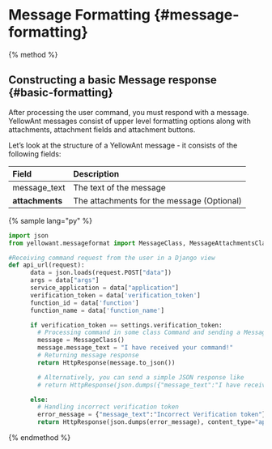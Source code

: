 # Message Formatting {#message-formatting}

{% method %}

## Constructing a basic Message response {#basic-formatting}

After processing the user command, you must respond with a message. YellowAnt messages consist of upper level formatting options along with attachments, attachment fields and attachment buttons.

Let’s look at the structure of a YellowAnt message - it consists of the following fields:

| Field | Description |
| :--- | :--- |
| message\_text | The text of the message |
| **attachments** | The attachments for the message \(Optional\) |

{% sample lang="py" %}

```py
import json
from yellowant.messageformat import MessageClass, MessageAttachmentsClass, MessageButtonsClass

#Receiving command request from the user in a Django view
def api_url(request):    
      data = json.loads(request.POST["data"])
      args = data["args"]
      service_application = data["application"]
      verification_token = data['verification_token']
      function_id = data['function']
      function_name = data['function_name']

      if verification_token == settings.verification_token:
        # Processing command in some class Command and sending a Message Object
        message = MessageClass()
        message.message_text = "I have received your command!"
        # Returning message response
        return HttpResponse(message.to_json())

        # Alternatively, you can send a simple JSON response like
        # return HttpResponse(json.dumps({"message_text":"I have received your command!"}))

      else:
        # Handling incorrect verification token
        error_message = {"message_text":"Incorrect Verification token"}
        return HttpResponse(json.dumps(error_message), content_type="application/json")

```



{% endmethod %}

